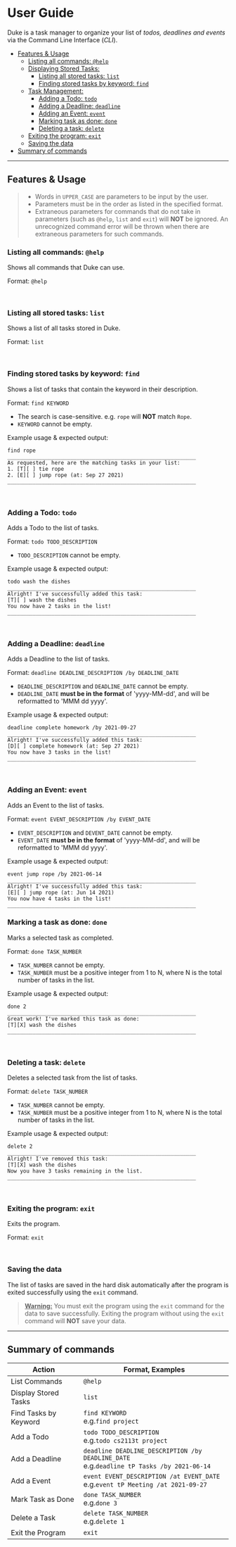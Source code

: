 # User Guide
Duke is a task manager to organize your list of *todos, deadlines and events* via 
the Command Line Interface (*CLI*).

- [Features & Usage](#featuresheader)
    - [Listing all commands: `@help`](#help)
    - [Displaying Stored Tasks:](#displayingheader)
        - [Listing all stored tasks: `list`](#list)
        - [Finding stored tasks by keyword: `find`](#find)
    - [Task Management:](#taskmanagementheader)
        - [Adding a Todo: `todo`](#todo)
        - [Adding a Deadline: `deadline`](#deadline)
        - [Adding an Event: `event`](#event)
        - [Marking task as done: `done`](#done)
        - [Deleting a task: `delete`](#delete)
    - [Exiting the program: `exit`](#exit)
    - [Saving the data](#save)
- [Summary of commands](#soc)

---
## Features & Usage <a name="featuresheader"></a>

> - Words in `UPPER_CASE` are parameters to be input by the user.
> - Parameters must be in the order as listed in the specified format.
> - Extraneous parameters for commands that do not take in parameters (such as `@help`,
    `list` and `exit`) will **NOT** be ignored. An unrecognized command error will be thrown
> when there are extraneous parameters for such commands. 

### Listing all commands: <a name="help">`@help`</a>

Shows all commands that Duke can use.

Format: `@help`

<br/>

<a name="displayingheader"></a>
### Listing all stored tasks: <a name="list">`list`</a> 

Shows a list of all tasks stored in Duke.

Format: `list`

<br/>

### Finding stored tasks by keyword: <a name="find">`find`</a>

Shows a list of tasks that contain the keyword in their description.

Format: `find KEYWORD`
- The search is case-sensitive. e.g. `rope` will **NOT** match `Rope`.
- `KEYWORD` cannot be empty.

Example usage & expected output:
```
find rope
____________________________________________________________
As requested, here are the matching tasks in your list:
1. [T][ ] tie rope
2. [E][ ] jump rope (at: Sep 27 2021)
____________________________________________________________
```
<br/>

<a name="taskmanagementheader"></a>
### Adding a Todo: <a name="todo">`todo`</a>

Adds a Todo to the list of tasks.

Format: `todo TODO_DESCRIPTION`
- `TODO_DESCRIPTION` cannot be empty.

Example usage & expected output:
```
todo wash the dishes
____________________________________________________________
Alright! I've successfully added this task:
[T][ ] wash the dishes
You now have 2 tasks in the list!
____________________________________________________________
```

<br/>

### Adding a Deadline: <a name="deadline">`deadline`</a>

Adds a Deadline to the list of tasks.

Format: `deadline DEADLINE_DESCRIPTION /by DEADLINE_DATE`
- `DEADLINE_DESCRIPTION` and `DEADLINE_DATE` cannot be empty.
- `DEADLINE_DATE` **must be in the format** of 'yyyy-MM-dd', and will be reformatted
to 'MMM dd yyyy'.

Example usage & expected output:
```
deadline complete homework /by 2021-09-27
____________________________________________________________
Alright! I've successfully added this task:
[D][ ] complete homework (at: Sep 27 2021)
You now have 3 tasks in the list!
____________________________________________________________
```
<br/>

### Adding an Event: <a name="event">`event`</a>

Adds an Event to the list of tasks.

Format: `event EVENT_DESCRIPTION /by EVENT_DATE`
- `EVENT_DESCRIPTION` and `DEVENT_DATE` cannot be empty.
- `EVENT_DATE` **must be in the format** of 'yyyy-MM-dd', and will be reformatted
  to 'MMM dd yyyy'.

Example usage & expected output:
```
event jump rope /by 2021-06-14
____________________________________________________________
Alright! I've successfully added this task:
[E][ ] jump rope (at: Jun 14 2021)
You now have 4 tasks in the list!
____________________________________________________________
```

### Marking a task as done: <a name="done">`done`</a>

Marks a selected task as completed.

Format: `done TASK_NUMBER`
- `TASK_NUMBER` cannot be empty.
- `TASK_NUMBER` must be a positive integer from 1 to N, where N is the 
  total number of tasks in the list.

Example usage & expected output:
```
done 2
____________________________________________________________
Great work! I've marked this task as done:
[T][X] wash the dishes
____________________________________________________________
```
<br/>

### Deleting a task: <a name="delete">`delete`</a>

Deletes a selected task from the list of tasks.

Format: `delete TASK_NUMBER`
- `TASK_NUMBER` cannot be empty.
- `TASK_NUMBER` must be a positive integer from 1 to N, where N is the
  total number of tasks in the list.

Example usage & expected output:
```
delete 2
____________________________________________________________
Alright! I've removed this task:
[T][X] wash the dishes
Now you have 3 tasks remaining in the list.
____________________________________________________________
```

<br/>

### Exiting the program: <a name="exit">`exit`</a>

Exits the program.

Format: `exit`

<br/>

### Saving the data <a name="save"></a>

The list of tasks are saved in the hard disk automatically after the program is
exited successfully using the `exit` command.

> <ins>**Warning:**</ins> You must exit the program using the `exit` command for the data to save
successfully. Exiting the program without using the `exit` command will **NOT** save your data.



---

## Summary of commands <a name="soc"></a>

Action | Format, Examples 
--- | --- 
List Commands | `@help`
Display Stored Tasks | `list`
Find Tasks by Keyword | `find KEYWORD` <br /> e.g.`find project` 
Add a Todo   | `todo TODO_DESCRIPTION` <br /> e.g.`todo cs2113t project` 
Add a Deadline | `deadline DEADLINE_DESCRIPTION /by DEADLINE_DATE` <br /> e.g.`deadline tP Tasks /by 2021-06-14` 
Add a Event | `event EVENT_DESCRIPTION /at EVENT_DATE` <br /> e.g.`event tP Meeting /at 2021-09-27` 
Mark Task as Done | `done TASK_NUMBER` <br /> e.g.`done 3` 
Delete a Task | `delete TASK_NUMBER` <br /> e.g.`delete 1` 
Exit the Program | `exit` 

